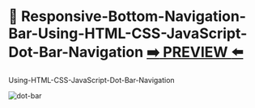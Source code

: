 # 🔮 Responsive-Bottom-Navigation-Bar-Using-HTML-CSS-JavaScript-Dot-Bar-Navigation [:arrow_right: PREVIEW :arrow_left:](https://erik161.github.io/Responsive-Bottom-Navigation-Bar-Using-HTML-CSS-JavaScript-Dot-Bar-Navigation/) 

Using-HTML-CSS-JavaScript-Dot-Bar-Navigation

 

![dot-bar](https://user-images.githubusercontent.com/26189854/138362055-b7777897-debb-4d7f-a02f-61cc9b055af8.gif)


